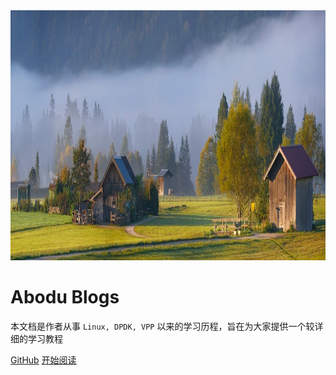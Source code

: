 <img width="100%" height="400px" src="hbg.jpg" />

# Abodu Blogs

本文档是作者从事 `Linux, DPDK, VPP` 以来的学习历程，旨在为大家提供一个较详细的学习教程

[GitHub](<https://github.com/abodu>)
[开始阅读](README.md)
